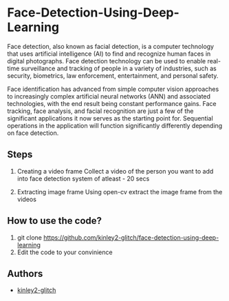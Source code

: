# Face-Detection-Using-Deep-Learning

Face detection, also known as facial detection, is a computer technology that uses artificial intelligence (AI) to find and recognize human faces in digital photographs. Face detection technology can be used to enable real-time surveillance and tracking of people in a variety of industries, such as security, biometrics, law enforcement, entertainment, and personal safety.

Face identification has advanced from simple computer vision approaches to increasingly complex artificial neural networks (ANN) and associated technologies, with the end result being constant performance gains. Face tracking, face analysis, and facial recognition are just a few of the significant applications it now serves as the starting point for. Sequential operations in the application will function significantly differently depending on face detection.

## Steps
1. Creating a video frame
   Collect a video of the person you want to add into face detection system of atleast - 20 secs

2. Extracting image frame 
   Using open-cv extract the image frame from the videos
   
## How to use the code?
1. git clone https://github.com/kinley2-glitch/face-detection-using-deep-learning
2. Edit the code to your convinience

## Authors
- [kinley2-glitch](https://github.com/kinley2-glitch)

